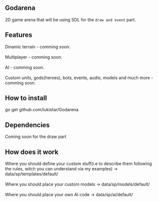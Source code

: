 ## Godarena
  2D game arena that will be using SDL for the `draw and event` part.
## Features
  Dinamic terrain - comming soon.
  <br/>
  <br/>
  Multiplayer - comming soon.
  <br/>
  <br/>
  AI - comming soon.
  <br/>
  <br/>
  Custom units, gods(heroes), bots, events, audio, models and much more - comming soon.
## How to install
  go get github.com/lukistar/Godarena
## Dependencies
  Coming soon for the draw part
## How does it work
  Where you should define your custom stuff(i.e to describe them following the rules, witch you can understand via my examples) -> data/sp/templates/default/
  <br/>
  <br/>
  Where you should place your custom models -> data/sp/models/default/
  <br/>
  <br/>
  Where you should place your own AI code -> data/sp/ai/default/
  <br/>
  <br/>
